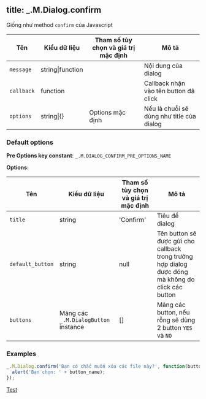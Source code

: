 title: _.M.Dialog.confirm
-----

<script src="/test_files/dialog.js"></script>

Giống như method <code>confirm</code> của Javascript

<table class="table table-striped">
    <thead>
    <tr>
        <th>Tên</th>
        <th>Kiểu dữ liệu</th>
        <th>Tham số tùy chọn và giá trị mặc định</th>
        <th>Mô tả</th>
    </tr>
    </thead>
    <tbody>
    <tr>
        <td><code>message</code></td>
        <td>string|function</td>
        <td></td>
        <td>Nội dung của dialog</td>
    </tr>
    <tr>
        <td><code>callback</code></td>
        <td>function</td>
        <td></td>
        <td>Callback nhận vào tên button đã click</td>
    </tr>
    <tr>
        <td><code>options</code></td>
        <td>string|{}</td>
        <td>Options mặc định</td>
        <td>Nếu là chuỗi sẽ dùng như title của dialog</td>
    </tr>
    </tbody>
</table>

### Default options

<p><strong>Pre Options key constant</strong>: <code>_.M.DIALOG_CONFIRM_PRE_OPTIONS_NAME</code></p>
<p><strong>Options:</strong></p>
<table class="table table-striped">
    <thead>
    <tr>
        <th>Tên</th>
        <th>Kiểu dữ liệu</th>
        <th>Tham số tùy chọn và giá trị mặc định</th>
        <th>Mô tả</th>
    </tr>
    </thead>
    <tbody>
    <tr>
        <td><code>title</code></td>
        <td>string</td>
        <td>'Confirm'</td>
        <td>Tiêu đề dialog</td>
    </tr>
    <tr>
        <td><code>default_button</code></td>
        <td>string</td>
        <td>null</td>
        <td>Tên button sẽ được gửi cho callback trong trường hợp dialog được đóng mà không do click các button</td>
    </tr>
    <tr>
        <td><code>buttons</code></td>
        <td>Mảng các <code>_.M.DialogButton</code> instance</td>
        <td>[]</td>
        <td>Mảng các button, nếu rỗng sẽ dùng 2 button <code>YES</code> và <code>NO</code></td>
    </tr>
    </tbody>
</table>

### Examples

```js
_.M.Dialog.confirm('Bạn có chắc muốn xóa các file này?', function(button_name) {
  alert('Bạn chọn: ' + button_name);
});
```

<div class="well">
    <a href="javascript: testDialogHelperConfirm()" class="btn btn-info">Test</a>
</div>
